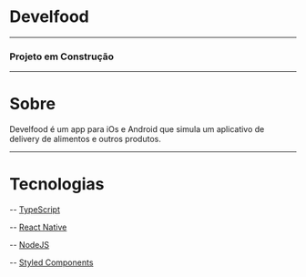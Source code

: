 # Develfood

---
  
<h3> Projeto em Construção</h3>

---

# Sobre

Develfood é um app para iOs e Android que simula um aplicativo de delivery de alimentos e outros produtos.

---

# Tecnologias

-- [TypeScript](https://www.typescriptlang.org/)<p></p>
-- [React Native](https://reactnative.dev/)<p></p>
-- [NodeJS](https://nodejs.org/en/)<p></p>
-- [Styled Components](https://styled-components.com/)<p></p>

